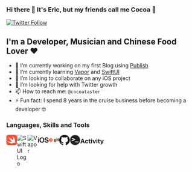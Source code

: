 ### Hi there 👋 It's Eric, but my friends call me Cocoa 🍫

[![Twitter Follow](https://img.shields.io/twitter/follow/cocoataster?color=1DA1F2&logo=twitter&style=for-the-badge)](https://twitter.com/intent/follow?original_referer=https%3A%2F%2Fgithub.com%2Fcocoataster&screen_name=cocoataster)

## I'm a Developer, Musician and Chinese Food Lover ❤️

- 🔭 I’m currently working on my first Blog using [Publish](https://github.com/JohnSundell/Publish)
- 🌱 I’m currently learning [Vapor](https://vapor.codes/) and [SwiftUI](https://www.hackingwithswift.com/100/swiftui)
- 👯 I’m looking to collaborate on any iOS project
- 🤔 I’m looking for help with Twitter growth
- 📫 How to reach me: `@cocoataster`
- ⚡ Fun fact: I spend 8 years in the cruise business before becoming a developer 🤓

### Languages, Skills and Tools

<img align="left" alt="Swift Logo" width="28px" src="https://raw.githubusercontent.com/github/explore/80688e429a7d4ef2fca1e82350fe8e3517d3494d/topics/swift/swift.png" />
<img align="left" alt="SwiftUI Logo" width="28px" src="https://developer.apple.com/assets/elements/icons/swiftui/swiftui-96x96.png" />
<img align="left" alt="Vapor" width="28px" src="https://vapor.codes/img/logo.7c12f228.png" />
<img align="left" alt="iOS" width="28px" src="https://raw.githubusercontent.com/github/explore/80688e429a7d4ef2fca1e82350fe8e3517d3494d/topics/ios/ios.png" />
<img align="left" alt="Git" width="28px" src="https://raw.githubusercontent.com/github/explore/80688e429a7d4ef2fca1e82350fe8e3517d3494d/topics/git/git.png" />
<img align="left" alt="GitHub" width="28px" src="https://raw.githubusercontent.com/github/explore/78df643247d429f6cc873026c0622819ad797942/topics/github/github.png" />
<img align="left" alt="Terminal" width="28px" src="https://raw.githubusercontent.com/github/explore/80688e429a7d4ef2fca1e82350fe8e3517d3494d/topics/terminal/terminal.png" />

### Activity

<!--START_SECTION:activity-->
